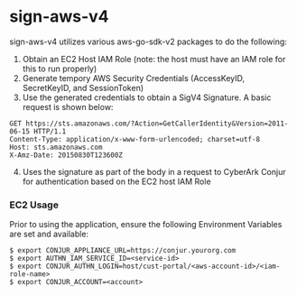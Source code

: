 # sign-aws-v4

sign-aws-v4 utilizes various aws-go-sdk-v2 packages to do the following:
1. Obtain an EC2 Host IAM Role (note: the host must have an IAM role for this to run properly)
2. Generate tempory AWS Security Credentials (AccessKeyID, SecretKeyID, and SessionToken)
3. Use the generated credentials to obtain a SigV4 Signature. A basic request is shown below:
```
GET https://sts.amazonaws.com/?Action=GetCallerIdentity&Version=2011-06-15 HTTP/1.1
Content-Type: application/x-www-form-urlencoded; charset=utf-8
Host: sts.amazonaws.com
X-Amz-Date: 20150830T123600Z
```
4. Uses the signature as part of the body in a request to CyberArk Conjur for authentication based on the EC2 host IAM Role

### EC2 Usage
Prior to using the application, ensure the following Environment Variables are set and available:
```
$ export CONJUR_APPLIANCE_URL=https://conjur.yourorg.com
$ export AUTHN_IAM_SERVICE_ID=<service-id>
$ export CONJUR_AUTHN_LOGIN=host/cust-portal/<aws-account-id>/<iam-role-name>
$ export CONJUR_ACCOUNT=<account>
```